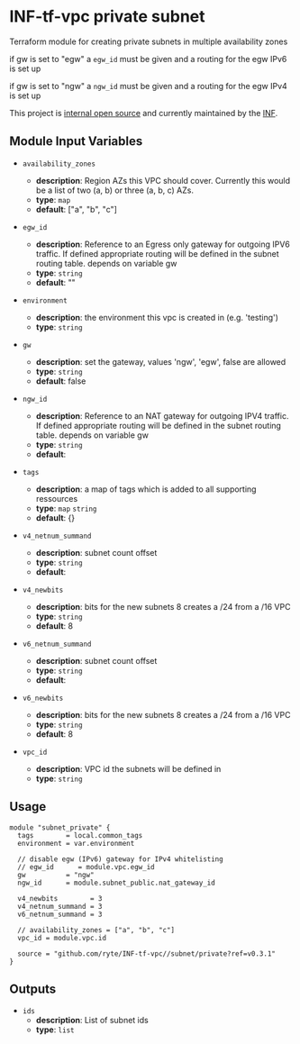 # INF-tf-vpc private subnet

Terraform module for creating private subnets in multiple availability zones

if gw is set to "egw" a `egw_id` must be given and a routing for the egw IPv6 is set up

if gw is set to "ngw" a `ngw_id` must be given and a routing for the egw IPv4 is set up


This project is [internal open source](https://en.wikipedia.org/wiki/Inner_source)
and currently maintained by the [INF](https://github.com/orgs/ryte/teams/inf).


## Module Input Variables

- `availability_zones`
    -  __description__: Region AZs this VPC should cover. Currently this would be a list of two (a, b) or three (a, b, c) AZs.
    -  __type__: `map`
    -  __default__: ["a", "b", "c"]

- `egw_id`
    -  __description__: Reference to an Egress only gateway for outgoing IPV6 traffic. If defined appropriate routing will be defined in the subnet routing table. depends on variable gw
    -  __type__: `string`
    -  __default__: ""

- `environment`
    -  __description__: the environment this vpc is created in (e.g. 'testing')
    -  __type__: `string`

- `gw`
    -  __description__: set the gateway, values 'ngw', 'egw', false are allowed
    -  __type__: `string`
    -  __default__: false

- `ngw_id`
    -  __description__: Reference to an NAT gateway for outgoing IPV4 traffic. If defined appropriate routing will be defined in the subnet routing table. depends on variable gw
    -  __type__: `string`
    -  __default__:

- `tags`
    -  __description__: a map of tags which is added to all supporting ressources
    -  __type__: `map` `string`
    -  __default__: {}

- `v4_netnum_summand`
    -  __description__: subnet count offset
    -  __type__: `string`
    -  __default__:

- `v4_newbits`
    -  __description__: bits for the new subnets 8 creates a /24 from a /16 VPC
    -  __type__: `string`
    -  __default__: 8

- `v6_netnum_summand`
    -  __description__: subnet count offset
    -  __type__: `string`
    -  __default__:

- `v6_newbits`
    -  __description__: bits for the new subnets 8 creates a /24 from a /16 VPC
    -  __type__: `string`
    -  __default__: 8

- `vpc_id`
    -  __description__: VPC id the subnets will be defined in
    -  __type__: `string`


## Usage

```hcl
module "subnet_private" {
  tags        = local.common_tags
  environment = var.environment

  // disable egw (IPv6) gateway for IPv4 whitelisting
  // egw_id      = module.vpc.egw_id
  gw          = "ngw"
  ngw_id      = module.subnet_public.nat_gateway_id

  v4_newbits        = 3
  v4_netnum_summand = 3
  v6_netnum_summand = 3

  // availability_zones = ["a", "b", "c"]
  vpc_id = module.vpc.id

  source = "github.com/ryte/INF-tf-vpc//subnet/private?ref=v0.3.1"
}
```

## Outputs

- `ids`
    -  __description__: List of subnet ids
    -  __type__: `list`
